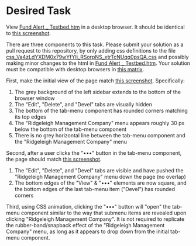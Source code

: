 # Desired Task

View [Fund Alert _ Testbed.htm](https://ghcgehq.github.io/tabfield/Fund%20Alert%20_%20RMC%20Testbed.htm) in a desktop browser. It should be identical to [this screenshot](https://ghcgehq.github.io/tabfield/Screen%20Shot%202018-01-15.png).

There are three components to this task. Please submit your solution as a pull request to this repository, by only adding css definitions to the file [css_Va4zLdYXDM0x79wYfYIi_RSorpNS_xtrTcNUqq0psQA.css](https://ghcgehq.github.io/tabfield/Fund%20Alert%20_%20RMC%20Testbed_files/css_Va4zLdYXDM0x79wYfYIi_RSorpNS_xtrTcNUqq0psQA.css) and possibly making minor changes to the html in [Fund Alert _ Testbed.htm](https://ghcgehq.github.io/tabfield/Fund%20Alert%20_%20RMC%20Testbed.htm). Your solution must be compatible with desktop browsers in [this matrix](https://developer.mozilla.org/en-US/docs/Web/CSS/animation#Browser_compatibility).

First, make the initial view of the page match [this screenshot](https://ghcgehq.github.io/tabfield/Desired%20Initial.png). Specifically:
1. The grey background of the left sidebar extends to the bottom of the browser window
1. The "Edit", "Delete", and "Devel" tabs are visually hidden
1. The bottom of the tab-menu component has rounded corners matching its top edges
1. The "Ridgeleigh Management Company" menu appears roughly 30 px below the bottom of the tab-menu component
1. There is no grey horizontal line between the tab-menu component and the "Ridgeleigh Management Company" menu

Second, after a user clicks the "•••" button in the tab-menu component, the page should match [this screenshot](https://ghcgehq.github.io/tabfield/Desired%20Expanded.png).
1. The "Edit", "Delete", and "Devel" tabs are visible and have pushed the "Ridgeleigh Management Company" menu down the page (no overlap)
1. The bottom edges of the "View" & "•••" elements are now square, and the bottom edges of the last tab-menu item ("Devel") has rounded corners

Third, using CSS animation, clicking the "•••" button will "open" the tab-menu component similar to the way that submenu items are revealed upon clicking "Ridgeleigh Management Company". It is not required to replicate the rubber-band/snapback effect of the "Ridgeleigh Management Company" menu, as long as it appears to drop down from the initial tab-menu component.
